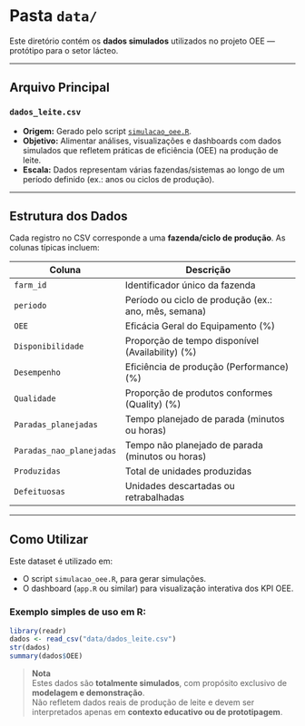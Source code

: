 #  Pasta `data/`

Este diretório contém os **dados simulados** utilizados no projeto OEE — protótipo para o setor lácteo.

---

##  Arquivo Principal

### `dados_leite.csv`

- **Origem:** Gerado pelo script [`simulacao_oee.R`](../docs/simulacao_oee.R).
- **Objetivo:** Alimentar análises, visualizações e dashboards com dados simulados que refletem práticas de eficiência (OEE) na produção de leite.
- **Escala:** Dados representam várias fazendas/sistemas ao longo de um período definido (ex.: anos ou ciclos de produção).

---

##  Estrutura dos Dados

Cada registro no CSV corresponde a uma **fazenda/ciclo de produção**. As colunas típicas incluem:

| Coluna                   | Descrição                                                |
|--------------------------|-----------------------------------------------------------|
| `farm_id`                | Identificador único da fazenda                           |
| `periodo`                | Período ou ciclo de produção (ex.: ano, mês, semana)     |
| `OEE`                    | Eficácia Geral do Equipamento (%)                        |
| `Disponibilidade`        | Proporção de tempo disponível (Availability) (%)         |
| `Desempenho`             | Eficiência de produção (Performance) (%)                 |
| `Qualidade`              | Proporção de produtos conformes (Quality) (%)            |
| `Paradas_planejadas`     | Tempo planejado de parada (minutos ou horas)             |
| `Paradas_nao_planejadas` | Tempo não planejado de parada (minutos ou horas)         |
| `Produzidas`             | Total de unidades produzidas                             |
| `Defeituosas`            | Unidades descartadas ou retrabalhadas                    |

---

##  Como Utilizar

Este dataset é utilizado em:

- O script `simulacao_oee.R`, para gerar simulações.
- O dashboard (`app.R` ou similar) para visualização interativa dos KPI OEE.

### Exemplo simples de uso em R:

```r
library(readr)
dados <- read_csv("data/dados_leite.csv")
str(dados)
summary(dados$OEE)

```

> **Nota**  
> Estes dados são **totalmente simulados**, com propósito exclusivo de **modelagem e demonstração**.  
> Não refletem dados reais de produção de leite e devem ser interpretados apenas em **contexto educativo ou de prototipagem**.

